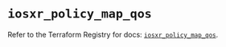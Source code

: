 # `iosxr_policy_map_qos`

Refer to the Terraform Registry for docs: [`iosxr_policy_map_qos`](https://registry.terraform.io/providers/ciscodevnet/iosxr/0.6.0/docs/resources/policy_map_qos).
